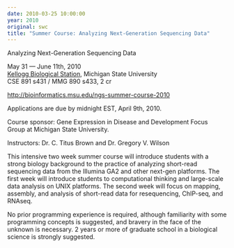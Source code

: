 ```yaml
---
date: 2010-03-25 10:00:00
year: 2010
original: swc
title: "Summer Course: Analyzing Next-Generation Sequencing Data"
---
```

<p>Analyzing Next-Generation Sequencing Data</p>
<p>May 31 &mdash; June 11th, 2010<br />
<a href="http://www.kbs.msu.edu/">Kellogg Biological Station</a>, Michigan State University<br />
CSE 891 s431 / MMG 890 s433, 2 cr</p>
<p><a href="http://bioinformatics.msu.edu/ngs-summer-course-2010">http://bioinformatics.msu.edu/ngs-summer-course-2010</a></p>
<p>Applications are due by midnight EST, April 9th, 2010.</p>
<p>Course sponsor: Gene Expression in Disease and Development Focus Group at Michigan State University.</p>
<p>Instructors: Dr. C. Titus Brown and Dr. Gregory V. Wilson</p>
<p>This intensive two week summer course will introduce students with a strong biology background to the practice of analyzing short-read sequencing data from the Illumina GA2 and other next-gen platforms. The first week will introduce students to computational thinking and large-scale data analysis on UNIX platforms. The second week will focus on mapping, assembly, and analysis of short-read data for resequencing, ChIP-seq, and RNAseq.</p>
<p>No prior programming experience is required, although familiarity with some programming concepts is suggested, and bravery in the face of the unknown is necessary. 2 years or more of graduate school in a biological science is strongly suggested.</p>
